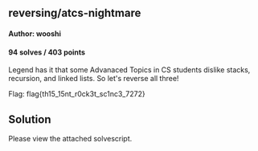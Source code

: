 ## reversing/atcs-nightmare
#### Author: wooshi
#### 94 solves / 403 points

Legend has it that some Advanaced Topics in CS students dislike stacks, recursion, and linked lists. So let's reverse all three!

Flag: flag{th15_15nt_r0ck3t_sc1nc3_7272}

## Solution
Please view the attached solvescript.
